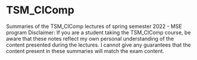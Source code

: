 # TSM_ClComp
Summaries of the TSM_ClComp lectures of spring semester 2022 - MSE program  Disclaimer: If you are a student taking the TSM_ClComp course, be aware that these notes reflect my own personal understanding of the content presented during the lectures. I cannot give any guarantees that the content present in these summaries will match the exam content.

